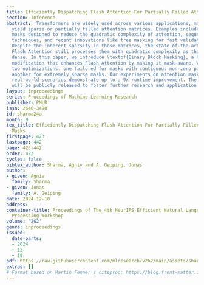 ```yaml
---
title: Efficiently Dispatching Flash Attention For Partially Filled Attention Masks
section: Inference
abstract: 'Transformers are widely used across various applications, many of which
  yield sparse or partially filled attention matrices. Examples include attention
  masks designed to reduce the quadratic complexity of attention, sequence packing
  techniques, and recent innovations like tree masking for fast validation in MEDUSA.
  Despite the inherent sparsity in these matrices, the state-of-the-art algorithm
  Flash Attention still processes them with quadratic complexity as though they were
  dense. In this paper, we introduce \textbf{Binary Block Masking}, a highly efficient
  modification that enhances Flash Attention by making it mask-aware. We further propose
  two optimizations: one tailored for masks with contiguous non-zero patterns and
  another for extremely sparse masks. Our experiments on attention masks derived from
  real-world scenarios demonstrate up to a 9x runtime improvement. The implementation
  will be publicly released to foster further research and application.'
layout: inproceedings
series: Proceedings of Machine Learning Research
publisher: PMLR
issn: 2640-3498
id: sharma24a
month: 0
tex_title: Efficiently Dispatching Flash Attention For Partially Filled Attention
  Masks
firstpage: 423
lastpage: 442
page: 423-442
order: 423
cycles: false
bibtex_author: Sharma, Agniv and A. Geiping, Jonas
author:
- given: Agniv
  family: Sharma
- given: Jonas
  family: A. Geiping
date: 2024-12-10
address:
container-title: Proceedings of The 4th NeurIPS Efficient Natural Language and Speech
  Processing Workshop
volume: '262'
genre: inproceedings
issued:
  date-parts:
  - 2024
  - 12
  - 10
pdf: https://raw.githubusercontent.com/mlresearch/v262/main/assets/sharma24a/sharma24a.pdf
extras: []
# Format based on Martin Fenner's citeproc: https://blog.front-matter.io/posts/citeproc-yaml-for-bibliographies/
---
```

